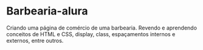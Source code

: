 # Barbearia-alura
Criando uma página de comércio de uma barbearia. Revendo e aprendendo conceitos de HTML e CSS, display, class, espaçamentos internos e externos, entre outros.
